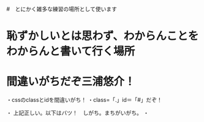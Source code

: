 #　とにかく雑多な練習の場所として使います

# 恥ずかしいとは思わず、わからんことをわからんと書いて行く場所

# 間違いがちだぞ三浦悠介！
・cssのclassとidを間違いがち！
・class=「.」id＝「#」だぞ！

・<link rel="stylesheet" href="css/style.css">
上記正しい。以下はバツ！　しがち。まちがいがち。
・<style src="css/style.css">

・たぶん以下のscriptと混同してる
一番最初に潰しておきたい部分
<!-- jQueryのライブラリを読み込む -->
<script src="https://code.jquery.com/jquery-3.6.0.min.js"></script>
<!-- JavaScriptのコードを読み込む -->
<script src="js/gsquestjs_rich.js"></script>

# 詰まったら、わけわからんくなったら
・まず新たなファイルを作って書き写す、動かす、試す
・YouTubeにマニュアルを求める
・英語のサイトを翻訳して読む
・年月の古いデータは当てにしない

#　やる気なくなったら、つらくなったら
・眠い時は寝る
・とりあえず「一行」書いてみる
・昔作ったものをちょっと改造、修正してみる
・CSSとかHTMLとか辛くない部分に手をつける
・ありものデータをDLしていじってみる（検証→Soruces→右クリックでDLできる）

# 基本のREADME要素
課題{番号} -{課題内容}-
①課題内容（どんな作品か）
②工夫した点・こだわった点
③難しかった点・次回トライしたいこと(又は機能)
④質問・疑問・感想、シェアしたいtips等なんでも
[質問]
[疑問]
[感想]
[tips]
[参考記事]

!マークダウン形式にて記述が可能!

# 課題　 -Titleをここに記入-
## ①課題内容（どんな作品か）
- 
## ②工夫した点・こだわった点
- 
- 
- 
## ③難しかった点・次回トライしたいこと(又は機能)
- 
- 
## ④質問・疑問・感想、シェアしたいこと等なんでも
- [質問]
- [疑問]
- [感想]
- [tips]
- [参考記事]

# よく利用するgitに関するコマンド（※エディター等に貼り付けておくと便利）



# ことばメモ

・static静的＝dynamic動的